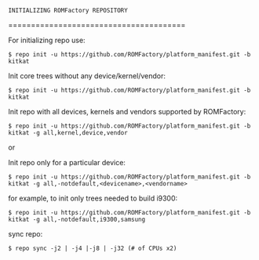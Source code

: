 	INITIALIZING ROMFactory REPOSITORY	
=======================================

For initializing repo use:

    $ repo init -u https://github.com/ROMFactory/platform_manifest.git -b kitkat

Init core trees without any device/kernel/vendor:

    $ repo init -u https://github.com/ROMFactory/platform_manifest.git -b kitkat	

Init repo with all devices, kernels and vendors supported by ROMFactory:

    $ repo init -u https://github.com/ROMFactory/platform_manifest.git -b kitkat -g all,kernel,device,vendor
or 	

Init repo only for a particular device:

    $ repo init -u https://github.com/ROMFactory/platform_manifest.git -b kitkat -g all,-notdefault,<devicename>,<vendorname>

for example, to init only trees needed to build i9300:

    $ repo init -u https://github.com/ROMFactory/platform_manifest.git -b kitkat -g all,-notdefault,i9300,samsung

sync repo:

    $ repo sync -j2 | -j4 |-j8 | -j32 (# of CPUs x2)
